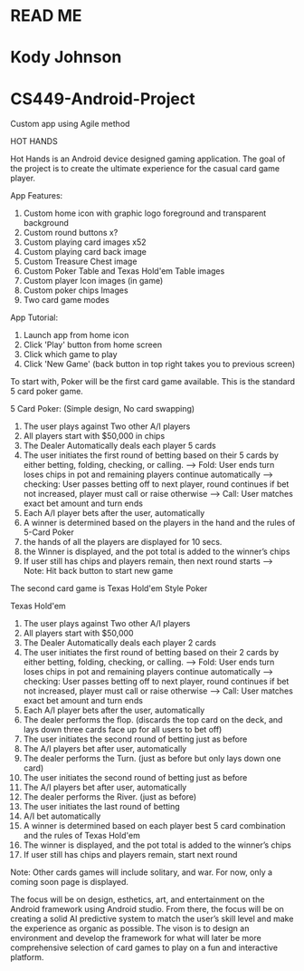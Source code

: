 # READ ME
# Kody Johnson
# CS449-Android-Project
Custom app using Agile method

HOT HANDS

Hot Hands is an Android device designed gaming application. The goal of the project is to create the ultimate experience for the casual card game player.

App Features:
  1) Custom home icon with graphic logo foreground and transparent background
  2) Custom round buttons x?
  3) Custom playing card images x52
  4) Custom playing card back image
  5) Custom Treasure Chest image
  6) Custom Poker Table and Texas Hold'em Table images
  7) Custom player Icon images (in game)
  8) Custom poker chips Images
  9) Two card game modes

App Tutorial:
  1) Launch app from home icon
  2) Click 'Play' button from home screen
  3) Click  which game to play
  4) Click 'New Game' (back button in top right takes you to previous screen)

To start with, Poker will be the first card game available. This is the standard 5 card poker game.

5 Card Poker: (Simple design, No card swapping)
  1) The user plays against Two other A/I players
  2) All players start with $50,000 in chips
  3) The Dealer Automatically deals each player 5 cards
  3) The user initiates the first round of betting based on their 5 cards by either betting, folding, checking, or calling.
      --> Fold: User ends turn loses chips in pot and remaining players continue automatically
      --> checking: User passes betting off to next player, round continues if bet not increased, player must call or raise otherwise
      --> Call: User matches exact bet amount and turn ends
  4) Each A/I player bets after the user, automatically
  5) A winner is determined based on the players in the hand and the rules of 5-Card Poker
  6) the hands of all the players are displayed for 10 secs. 
  7) the Winner is displayed, and the pot total is added to the winner’s chips
  8) If user still has chips and players remain, then next round starts
  --> Note: Hit back button to start new game
  
The second card game is Texas Hold'em Style Poker

Texas Hold'em
  1) The user plays against Two other A/I players
  2) All players start with $50,000
  3) The Dealer Automatically deals each player 2 cards
  4) The user initiates the first round of betting based on their 2 cards by either betting, folding, checking, or calling.
      --> Fold: User ends turn loses chips in pot and remaining players continue automatically
      --> checking: User passes betting off to next player, round continues if bet not increased, player must call or raise otherwise
      --> Call: User matches exact bet amount and turn ends
  5) Each A/I player bets after the user, automatically
  4) The dealer performs the flop. (discards the top card on the deck, and lays down three cards face up for all users to bet off)
  6) The user initiates the second round of betting just as before
  7) The A/I players bet after user, automatically
  8) The dealer performs the Turn. (just as before but only lays down one card)
  9) The user initiates the second round of betting just as before
  10) The A/I players bet after user, automatically
  11) The dealer performs the River. (just as before)
  12) The user initiates the last round of betting
  13) A/I bet automatically
  14) A winner is determined based on each player best 5 card combination and the rules of Texas Hold'em
  15) The winner is displayed, and the pot total is added to the winner’s chips
  16)  If user still has chips and players remain, start next round
  
Note: Other cards games will include solitary, and war. For now, only a coming soon page is displayed.

The focus will be on design, esthetics, art, and entertainment on the Android framework using Android studio. From there, the focus will be on creating a solid AI predictive system to match the user’s skill level and make the experience as organic as possible. The vison is to design an environment and develop the framework for what will later be more comprehensive selection of card games to play on a fun and interactive platform.  
